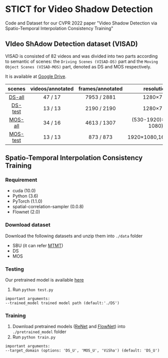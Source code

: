 # STICT for Video Shadow Detection
Code and Dataset for our CVPR 2022 paper "Video Shadow Detection via Spatio-Temporal Interpolation Consistency Training"

## VIdeo ShAdow Detection dataset (VISAD)
VISAD is consisted of 82 videos and was divided into two parts according to semantic of scenes: the `Driving Scenes (VISAD-DS)` part and the `Moving Object Scenes (VISAD-MOS)` part, denoted as DS and MOS respectively.

It is available at [Google Drive](https://drive.google.com/drive/folders/1IkRtl9Hd_b_JBg2PgMqv1l3HM6XGeV-x?usp=sharing).

|scenes|videos/annotated|frames/annotated|resolution|
| :------: | :------: | :------: | :------: |
|[DS-all](https://drive.google.com/drive/folders/1be2BrxwwBQRUUzdXCWoBvP9XM7VBa1k_?usp=sharing)|47 / 17|7953 / 2881|1280×720|
|[DS-test](https://drive.google.com/file/d/1v-Vj-RccLmou0-5y-5t-SNB37M4oNrw3/view?usp=sharing)|13 / 13|2190 / 2190|1280×720|
|[MOS-all](https://drive.google.com/drive/folders/1XGs8ZhN35DevGi8FJ3fGkoX3wW7eLZt9?usp=sharing)|34 / 16|4613 / 1307|(530-1920)×(360-1080)|
|[MOS-test](https://drive.google.com/file/d/1irfq8u85vditoC4pb7YXeHoLGDo8AfvV/view?usp=sharing)|13 / 13|873 / 873|1920×1080,1600×900|

## Spatio-Temporal Interpolation Consistency Training

### Requirement
* cuda (10.0)
* Python (3.6)
* PyTorch (1.1.0)
* spatial-correlation-sampler (0.0.8) 
* Flownet (2.0)

### Download dataset
Download the following datasets and unzip them into ```./data``` folder
* SBU (it can refer [MTMT](https://github.com/eraserNut/MTMT#useful-links))
* DS
* MOS

### Testing
Our pretrained model is available [here](https://drive.google.com/drive/folders/1Ty4ROTRXf5kg7c1cCSzyhTkjvFQGEehd?usp=sharing)
1. Run ```python test.py```
```
important arguments:
--trained_model trained model path (default:'./DS')
```

### Training
1. Download pretrained models ([ReNet](https://download.pytorch.org/models/resnet50-19c8e357.pth) and [FlowNet](https://drive.google.com/file/d/1hF8vS6YeHkx3j2pfCeQqqZGwA_PJq_Da/view?usp=sharing)) into ```./pretrained_model``` folder
2. Run ```python train.py ```
```
important arguments:
--target_domain (options: 'DS_U', 'MOS_U', 'ViSha') (default: 'DS_U')
```
